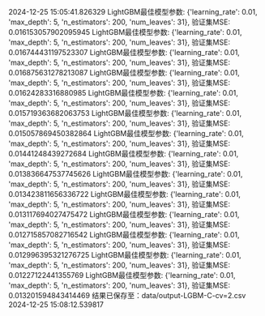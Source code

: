 2024-12-25 15:05:41.826329
LightGBM最佳模型参数: {'learning_rate': 0.01, 'max_depth': 5, 'n_estimators': 200, 'num_leaves': 31}, 验证集MSE: 0.016153057902095945
LightGBM最佳模型参数: {'learning_rate': 0.01, 'max_depth': 5, 'n_estimators': 200, 'num_leaves': 31}, 验证集MSE: 0.016744431197523307
LightGBM最佳模型参数: {'learning_rate': 0.01, 'max_depth': 5, 'n_estimators': 200, 'num_leaves': 31}, 验证集MSE: 0.016875631278213087
LightGBM最佳模型参数: {'learning_rate': 0.01, 'max_depth': 5, 'n_estimators': 200, 'num_leaves': 31}, 验证集MSE: 0.01624283316880985
LightGBM最佳模型参数: {'learning_rate': 0.01, 'max_depth': 5, 'n_estimators': 200, 'num_leaves': 31}, 验证集MSE: 0.015719363682063753
LightGBM最佳模型参数: {'learning_rate': 0.01, 'max_depth': 5, 'n_estimators': 200, 'num_leaves': 31}, 验证集MSE: 0.015057869450382864
LightGBM最佳模型参数: {'learning_rate': 0.01, 'max_depth': 5, 'n_estimators': 200, 'num_leaves': 31}, 验证集MSE: 0.01441248439272684
LightGBM最佳模型参数: {'learning_rate': 0.01, 'max_depth': 5, 'n_estimators': 200, 'num_leaves': 31}, 验证集MSE: 0.013836647537745626
LightGBM最佳模型参数: {'learning_rate': 0.01, 'max_depth': 5, 'n_estimators': 200, 'num_leaves': 31}, 验证集MSE: 0.013423811656336722
LightGBM最佳模型参数: {'learning_rate': 0.01, 'max_depth': 5, 'n_estimators': 200, 'num_leaves': 31}, 验证集MSE: 0.013117694027475472
LightGBM最佳模型参数: {'learning_rate': 0.01, 'max_depth': 5, 'n_estimators': 200, 'num_leaves': 31}, 验证集MSE: 0.012715857082716542
LightGBM最佳模型参数: {'learning_rate': 0.01, 'max_depth': 5, 'n_estimators': 200, 'num_leaves': 31}, 验证集MSE: 0.012996395321276725
LightGBM最佳模型参数: {'learning_rate': 0.01, 'max_depth': 5, 'n_estimators': 200, 'num_leaves': 31}, 验证集MSE: 0.01227122441355769
LightGBM最佳模型参数: {'learning_rate': 0.01, 'max_depth': 5, 'n_estimators': 200, 'num_leaves': 31}, 验证集MSE: 0.013201594843414469
结果已保存至：data/output-LGBM-C-cv=2.csv
2024-12-25 15:08:12.539817